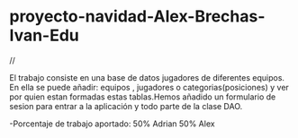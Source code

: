 # proyecto-navidad-Alex-Brechas-Ivan-Edu
//


El trabajo consiste en una base de datos jugadores de diferentes equipos.
En ella se puede añadir: equipos , jugadores o categorias(posiciones) y ver por 
quien estan formadas estas tablas.Hemos añadido un formulario de sesion para entrar
a la aplicación y todo parte de la clase DAO.

-Porcentaje de trabajo aportado:
50% Adrian 
50% Alex
